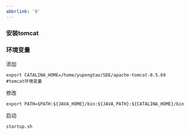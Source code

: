 ```yaml
---
abbrlink: '0'
---
```

### 安装tomcat

### 环境变量

添加

```
export CATALINA_HOME=/home/yupengtao/SDE/apache-tomcat-8.5.69                    #tomcat环境变量
```

修改

```
export PATH=$PATH:${JAVA_HOME}/bin:${JAVA_PATH}:${CATALINA_HOME}/bin
```

启动

```
startup.sh
```
